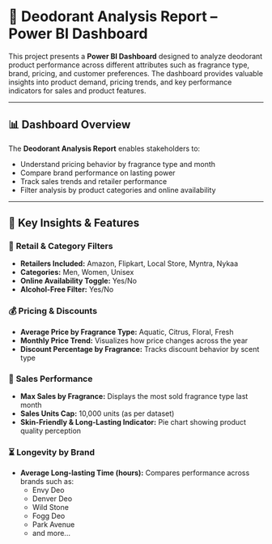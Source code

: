 # 🌿 Deodorant Analysis Report – Power BI Dashboard

This project presents a **Power BI Dashboard** designed to analyze deodorant product performance across different attributes such as fragrance type, brand, pricing, and customer preferences. The dashboard provides valuable insights into product demand, pricing trends, and key performance indicators for sales and product features.

---

## 📊 Dashboard Overview

The **Deodorant Analysis Report** enables stakeholders to:
- Understand pricing behavior by fragrance type and month
- Compare brand performance on lasting power
- Track sales trends and retailer performance
- Filter analysis by product categories and online availability

---

## 🧩 Key Insights & Features

### 🏪 **Retail & Category Filters**
- **Retailers Included:** Amazon, Flipkart, Local Store, Myntra, Nykaa
- **Categories:** Men, Women, Unisex
- **Online Availability Toggle:** Yes/No
- **Alcohol-Free Filter:** Yes/No

### 💰 **Pricing & Discounts**
- **Average Price by Fragrance Type:** Aquatic, Citrus, Floral, Fresh
- **Monthly Price Trend:** Visualizes how price changes across the year
- **Discount Percentage by Fragrance:** Tracks discount behavior by scent type

### 🛒 **Sales Performance**
- **Max Sales by Fragrance:** Displays the most sold fragrance type last month
- **Sales Units Cap:** 10,000 units (as per dataset)
- **Skin-Friendly & Long-Lasting Indicator:** Pie chart showing product quality perception

### ⏳ **Longevity by Brand**
- **Average Long-lasting Time (hours):** Compares performance across brands such as:
  - Envy Deo
  - Denver Deo
  - Wild Stone
  - Fogg Deo
  - Park Avenue
  - and more...
